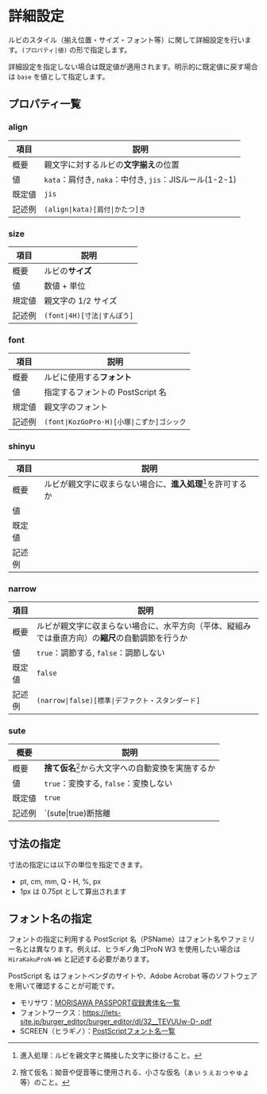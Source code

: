 # 詳細設定
ルビのスタイル（揃え位置・サイズ・フォント等）に関して詳細設定を行います。`(プロパティ|値)` の形で指定します。  

詳細設定を指定しない場合は既定値が適用されます。明示的に既定値に戻す場合は `base` を値として指定します。

## プロパティ一覧

### align

|項目|説明|
|---|---|
|概要|親文字に対するルビの**文字揃え**の位置|
|値|`kata`：肩付き, `naka`：中付き, `jis`：JISルール(1-2-1)|
|既定値|`jis`|
|記述例|`(align\|kata)[肩付\|かたつ]き`|

### size

|項目|説明|
|---|---|
|概要|ルビの**サイズ**|
|値|数値 + 単位|
|規定値|親文字の 1/2 サイズ|
|記述例|`(font\|4H)[寸法\|すんぽう]`|

### font

|項目|説明|
|---|---|
|概要|ルビに使用する**フォント**|
|値|指定するフォントの PostScript 名|
|規定値|親文字のフォント|
|記述例|`(font\|KozGoPro-H)[小塚\|こずか]ゴシック`|

### shinyu

|項目|説明|
|---|---|
|概要|ルビが親文字に収まらない場合に、**進入処理**[^shinyu]を許可するか|
|値||
|既定値||
|記述例||

### narrow

|項目|説明|
|---|---|
|概要|ルビが親文字に収まらない場合に、水平方向（平体、縦組みでは垂直方向）の**縮尺**の自動調節を行うか|
|値|`true`：調節する, `false`：調節しない|
|既定値|`false`|
|記述例|`(narrow\|false)[標準\|デファクト・スタンダード]`|

### sute

|概要|説明|
|---|---|
|概要|**捨て仮名**[^sutegana]から大文字への自動変換を実施するか|
|値|`true`：変換する, `false`：変換しない|
|既定値|`true`|
|記述例|`(sute\|true)断捨離|だんしゃり]`|

## 寸法の指定
寸法の指定には以下の単位を指定できます。
- pt, cm, mm, Q・H, %, px
- 1px は 0.75pt として算出されます

## フォント名の指定
フォントの指定に利用する PostScript 名（PSName）はフォント名やファミリー名とは異なります。例えば、ヒラギノ角ゴProN W3 を使用したい場合は `HiraKakuProN-W6` と記述する必要があります。

PostScript 名 はフォントベンダのサイトや、Adobe Acrobat 等のソフトウェアを用いて確認することが可能です。

- モリサワ：[MORISAWA PASSPORT収録書体名一覧](https://www.morisawa.co.jp/support/download/3697)
- フォントワークス：https://lets-site.jp/burger_editor/burger_editor/dl/32__TEVUUw-D-.pdf
- SCREEN（ヒラギノ）：[PostScriptフォント名一覧](https://www.screen.co.jp/ga_product/sento/support/QA/ss_psname.html)

[^shinyu]: 進入処理：ルビを親文字と隣接した文字に掛けること。
[^sutegana]: 捨て仮名：拗音や促音等に使用される、小さな仮名（ぁぃぅぇぉっゃゅょ等）のこと。